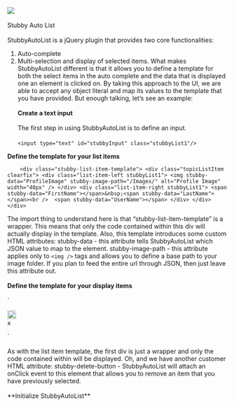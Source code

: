 <img src="http://www.stubbyui.com/images/stubby-mock.png" /><br /><br />
Stubby Auto List<br /><br />
StubbyAutoList is a jQuery plugin that provides two core functionalities:
1.	Auto-complete
2.	Multi-selection and display of selected items.
What makes StubbyAutoList different is that it allows you to define a template for both the select items in the auto complete and the data that is displayed one an element is clicked on. By taking this approach to the UI, we are able to accept any object literal and map its values to the template that you have provided. But enough talking, let’s see an example:
<br /><br />
**Create a text input**<br /><br />
The first step in using StubbyAutoList is to define an input.<br /><br />
`<input type="text" id="stubbyInput" class="stubbyList1"/>`

**Define the template for your list items**

`    <div class="stubby-list-item-template">
        <div class="topicListItem clearfix">
            <div class="list-item-left stubbyList1">
                <img stubby-data="ProfileImage" stubby-image-path="/Images/" alt="Profile Image" width="40px" />
            </div>
            <div class="list-item-right stubbyList1">
                <span stubby-data="FirstName"></span>&nbsp;<span stubby-data="LastName"></span><br /> 
                <span stubby-data="UserName"></span>
            </div>
        </div>
    </div>`

The import thing to understand here is that “stubby-list-item-template” is a wrapper. This means that only the code contained within this div will actually display in the template. Also, this template introduces some custom HTML attributes:
stubby-data - this attribute tells StubbyAutoList which JSON value to map to the element.
stubby-image-path - this attribute applies only to `<img />` tags and allows you to define a base path to your image folder. If you plan to feed the entire url through JSON, then just leave this attribute out.
<br /><br />
**Define the template for your display items**<br /><br />
`<div class="stubby-display-item-template">
    <div class="my-display-container clearfix">
        <div class="display-item-left">
                <img stubby-image-path="/Images/" stubby-data="ProfileImage" alt="Profile Image" width="20px" />
        </div>
        <div class="display-item-right"> 
            <span stubby-data="UserName"></span>
            <a class="element-button" stubby-delete-button="true">x</a>
        </div>
    </div>
</div>`
<br /><br />
As with the list item template, the first div is just a wrapper and only the code contained within will be displayed. Oh, and we have another customer HTML attribute:
stubby-delete-button - StubbyAutoList will attach an onClick event to this element that allows you to remove an item that you have previously selected.
<br /><br />
**Initialize StubbyAutoList**